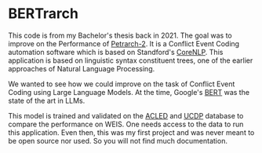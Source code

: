 # BERTrarch

This code is from my Bachelor's thesis back in 2021. The goal was to improve on the Performance of [Petrarch-2](https://github.com/openeventdata/petrarch2). It is a Conflict Event Coding automation software which is based on Standford's [CoreNLP](https://stanfordnlp.github.io/CoreNLP/).
This application is based on linguistic syntax constituent trees, one of the earlier approaches of Natural Language Processing. 

We wanted to see how we could improve on the task of Conflict Event Coding using Large Language Models. At the time, Google's [BERT](https://arxiv.org/abs/1810.04805) was the state of the art in LLMs.

This model is trained and validated on the [ACLED](https://acleddata.com/) and [UCDP](https://ucdp.uu.se/) database to compare the performance on WEIS.
One needs access to the data to run this application. Even then, this was my first project and was never meant to be open source nor used. So you will not find much documentation.
